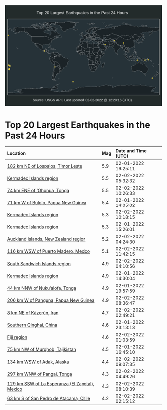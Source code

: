 ![Map](./map.png)

# Top 20 Largest Earthquakes in the Past 24 Hours

| Location | Mag | Date and Time (UTC) |
|:---|:---|:---|
| [182 km NE of Lospalos, Timor Leste](https://earthquake.usgs.gov/earthquakes/eventpage/us7000gh1g) | 5.9 | 02-01-2022 19:25:11 |
| [Kermadec Islands region](https://earthquake.usgs.gov/earthquakes/eventpage/us7000gh89) | 5.5 | 02-02-2022 05:32:32 |
| [74 km ENE of ‘Ohonua, Tonga](https://earthquake.usgs.gov/earthquakes/eventpage/us7000gh9y) | 5.5 | 02-02-2022 10:26:33 |
| [71 km W of Bulolo, Papua New Guinea](https://earthquake.usgs.gov/earthquakes/eventpage/us7000ggxx) | 5.4 | 02-01-2022 14:05:02 |
| [Kermadec Islands region](https://earthquake.usgs.gov/earthquakes/eventpage/us7000gh9v) | 5.3 | 02-02-2022 10:18:15 |
| [Kermadec Islands region](https://earthquake.usgs.gov/earthquakes/eventpage/us7000ggyz) | 5.3 | 02-01-2022 15:26:01 |
| [Auckland Islands, New Zealand region](https://earthquake.usgs.gov/earthquakes/eventpage/us7000gh7u) | 5.2 | 02-02-2022 04:24:30 |
| [116 km WSW of Puerto Madero, Mexico](https://earthquake.usgs.gov/earthquakes/eventpage/us7000ghac) | 5.1 | 02-02-2022 11:42:15 |
| [South Sandwich Islands region](https://earthquake.usgs.gov/earthquakes/eventpage/us7000gh7z) | 4.9 | 02-02-2022 04:10:56 |
| [Kermadec Islands region](https://earthquake.usgs.gov/earthquakes/eventpage/us7000ggy4) | 4.9 | 02-01-2022 14:30:04 |
| [44 km NNW of Nuku‘alofa, Tonga](https://earthquake.usgs.gov/earthquakes/eventpage/us7000gh3s) | 4.9 | 02-01-2022 19:57:59 |
| [206 km W of Panguna, Papua New Guinea](https://earthquake.usgs.gov/earthquakes/eventpage/us7000gh9g) | 4.9 | 02-02-2022 08:36:47 |
| [8 km NE of Kāzerūn, Iran](https://earthquake.usgs.gov/earthquakes/eventpage/us7000gh74) | 4.7 | 02-02-2022 02:49:21 |
| [Southern Qinghai, China](https://earthquake.usgs.gov/earthquakes/eventpage/us7000gh5y) | 4.6 | 02-01-2022 23:13:13 |
| [Fiji region](https://earthquake.usgs.gov/earthquakes/eventpage/us7000gh6q) | 4.6 | 02-02-2022 01:03:59 |
| [75 km NW of Murghob, Tajikistan](https://earthquake.usgs.gov/earthquakes/eventpage/us7000ggz8) | 4.5 | 02-01-2022 16:45:10 |
| [134 km WSW of Adak, Alaska](https://earthquake.usgs.gov/earthquakes/eventpage/us7000gh9k) | 4.4 | 02-02-2022 09:07:35 |
| [297 km WNW of Pangai, Tonga](https://earthquake.usgs.gov/earthquakes/eventpage/us7000gh82) | 4.3 | 02-02-2022 04:49:26 |
| [129 km SSW of La Esperanza (El Zapotal), Mexico](https://earthquake.usgs.gov/earthquakes/eventpage/us7000gh96) | 4.3 | 02-02-2022 08:10:39 |
| [63 km S of San Pedro de Atacama, Chile](https://earthquake.usgs.gov/earthquakes/eventpage/us7000gh6x) | 4.2 | 02-02-2022 02:15:12 |
